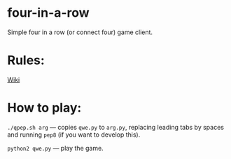 # four-in-a-row
Simple four in a row (or connect four) game client.

# Rules:
[Wiki](https://en.wikipedia.org/wiki/Connect_Four)

# How to play:
`./qpep.sh arg` — copies `qwe.py` to `arg.py`, replacing leading tabs by spaces and running `pep8` (if you want to develop this).

`python2 qwe.py` — play the game.

